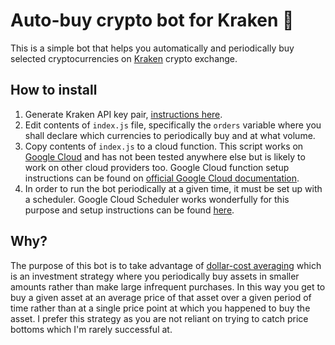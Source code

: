 # Auto-buy crypto bot for Kraken 🏦

This is a simple bot that helps you automatically and periodically buy selected cryptocurrencies on [Kraken](https://www.kraken.com/) crypto exchange.

## How to install
1. Generate Kraken API key pair, [instructions here](https://support.kraken.com/hc/en-us/articles/360000919966-How-to-generate-an-API-key-pair-).
2. Edit contents of `index.js` file, specifically the `orders` variable where you shall declare which currencies to periodically buy and at what volume.
3. Copy contents of `index.js` to a cloud function. This script works on [Google Cloud](https://cloud.google.com/) and has not been tested anywhere else but is likely to work on other cloud providers too. Google Cloud function setup instructions can be found on [official Google Cloud documentation](https://cloud.google.com/functions/docs/quickstart-nodejs).
4. In order to run the bot periodically at a given time, it must be set up with a scheduler. Google Cloud Scheduler works wonderfully for this purpose and setup instructions can be found [here](https://cloud.google.com/scheduler/docs/quickstart).

## Why?

The purpose of this bot is to take advantage of [dollar-cost averaging](https://www.investopedia.com/terms/d/dollarcostaveraging.asp) which is an investment strategy where you periodically buy assets in smaller amounts rather than make large infrequent purchases. In this way you get to buy a given asset at an average price of that asset over a given period of time rather than at a single price point at which you happened to buy the asset. I prefer this strategy as you are not reliant on trying to catch price bottoms which I'm rarely successful at.
